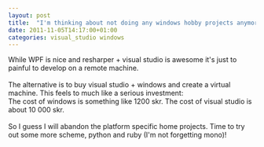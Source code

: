 ```yaml
---
layout: post
title:  "I'm thinking about not doing any windows hobby projects anymore"
date: 2011-11-05T14:17:00+01:00
categories: visual_studio windows
---
```


While WPF is nice and resharper + visual studio is awesome it's just to painful to develop on a remote machine.<br><br>
The alternative is to buy visual studio + windows and create a virtual machine. This feels to much like a serious investment:<br>
The cost of windows is something like 1200 skr. The cost of visual studio is about 10 000 skr.<br><br>
So I guess I will abandon the platform specific home projects. Time to try out some more scheme, python and ruby (I'm not forgetting mono)!
<div style="clear: both;"></div>